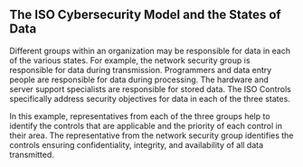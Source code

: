 ## The ISO Cybersecurity Model and the States of Data

Different groups within an organization may be responsible for data in each of the various states. For example, the network security group is responsible for data during transmission. Programmers and data entry people are responsible for data during processing. The hardware and server support specialists are responsible for stored data. The ISO Controls specifically address security objectives for data in each of the three states.

In this example, representatives from each of the three groups help to identify the controls that are applicable and the priority of each control in their area. The representative from the network security group identifies the controls ensuring confidentiality, integrity, and availability of all data transmitted.
